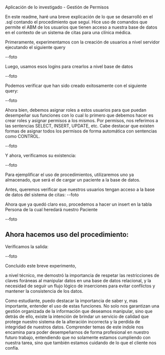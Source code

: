 Aplicación de lo investigado - Gestión de Permisos

En este readme, haré una breve explicación de lo que se desarrolló en el .sql contando el procedimiento que seguí. Hice uso de comandos que permite el ABM de los usuarios que tienen acceso a nuestra base de datos en el contexto de un sistema de citas para una clínica médica.

Primeramente, experimentamos con la creación de usuarios a nivel servidor ejecutando el siguiente query

--foto

Luego, usamos esos logins para crearlos a nivel base de datos

--foto

Podemos verificar que han sido creado exitosamente con el siguiente query:

--foto


Ahora bien, debemos asignar roles a estos usuarios para que puedan desempeñar sus funciones con lo cual lo primero que debemos hacer es crear roles y asignar permisos a los mismos. Por permisos, nos referimos a las sentencias SELECT, INSERT, UPDATE, etc. Cabe destacar que existen formas de asignar todos los permisos de forma automática con sentencias como CONTROL.

--foto

Y ahora, verificamos su existencia:

--foto

Para ejemplificar el uso de procedimientos, utilizaremos uno ya almacenado, que será el de cargar un paciente a la base de datos.

Antes, queremos verificar que nuestros usuarios tengan acceso a la base de datos del sistema de citas:
 --foto

Ahora que ya quedó claro eso, procedemos a hacer un insert en la tabla Persona de la cual heredará nuestro Paciente

--foto

Ahora hacemos uso del procedimiento:
  --

Verificamos la salida:

--foto

Concluido este breve experimento,

a nivel técnico, me demostró  la importancia de respetar las restricciones de claves foráneas al manipular datos en una base de datos relacional, y la necesidad de seguir un flujo lógico de inserciones para evitar conflictos y mantener la consistencia de los datos.


Como estudiante, puedo destacar la importancia de saber y, mas importante, entender el uso de estas funciones. No solo nos garantizan una gestión organizada de la información que deseamos manipular, sino que detrás de ello, existe la intención de brindar un servicio de calidad que protege nuestro sistema de la alteración incorrecta y la perdida de integridad de nuestros datos. Comprender temas de este indole nos encamina para poder desempeñarnos de forma profesional en nuestro futuro trabajo, entendiendo que no solamente estamos cumpliendo con nuestra tarea, sino que también estamos cuidando de lo que el cliente nos confía.
